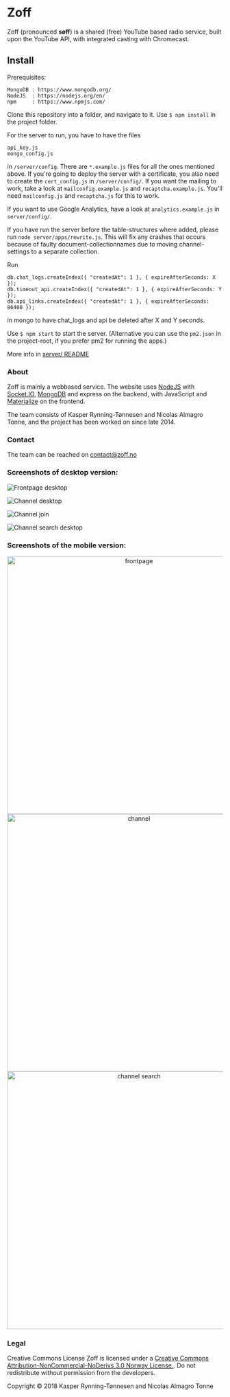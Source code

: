Zoff
====

Zoff (pronounced __søff__) is a shared (free) YouTube based radio service, built upon the YouTube API, with integrated casting with Chromecast.

## Install

Prerequisites:

```
MongoDB : https://www.mongodb.org/
NodeJS  : https://nodejs.org/en/
npm     : https://www.npmjs.com/
```

Clone this repository into a folder, and  navigate to it. Use ```$ npm install``` in the project folder.

For the server to run, you have to have the files

```
api_key.js
mongo_config.js
```

in ```/server/config```. There are ```*.example.js``` files for all the ones mentioned above. If you're going to deploy the server with a certificate, you also need to create the ```cert_config.js``` in ```/server/config/```. If you want the mailing to work, take a look at ```mailconfig.example.js``` and ```recaptcha.example.js```. You'll need ```mailconfig.js``` and ```recaptcha.js``` for this to work.

If you want to use Google Analytics, have a look at ```analytics.example.js``` in ```server/config/```.

If you have run the server before the table-structures where added, please run ```node server/apps/rewrite.js```. This will fix any crashes that occurs because of faulty document-collectionnames due to moving channel-settings to a separate collection.

Run
```
db.chat_logs.createIndex({ "createdAt": 1 }, { expireAfterSeconds: X });
db.timeout_api.createIndex({ "createdAt": 1 }, { expireAfterSeconds: Y });
db.api_links.createIndex({ "createdAt": 1 }, { expireAfterSeconds: 86400 });
```
in mongo to have chat_logs and api be deleted after X and Y seconds.

Use ```$ npm start``` to start the server. (Alternative you can use the ```pm2.json``` in the project-root, if you prefer pm2 for running the apps.)

More info in <a href="https://github.com/zoff-music/zoff/blob/master/server/README.md">server/ README</a>

### About

Zoff is mainly a webbased service. The website uses <a href="https://nodejs.org/">NodeJS</a> with <a href="http://socket.io/">Socket.IO</a>, <a href="https://www.mongodb.org/">MongoDB</a> and express on the backend, with JavaScript and <a href="http://materializecss.com/">Materialize</a> on the frontend.

The team consists of Kasper Rynning-Tønnesen and Nicolas Almagro Tonne, and the project has been worked on since late 2014.

### Contact

The team can be reached on <a href="mailto:contact@zoff.no?Subject=Contact%20Zoff">contact@zoff.no</a>

### Screenshots of desktop version:

![Frontpage desktop](https://puu.sh/xCI8P/bbfbdd694c.png)

![Channel desktop](https://puu.sh/xCHXj/3f7d826329.png)

![Channel join](https://puu.sh/zf1Ap/16587c0749.png)

![Channel search desktop](https://puu.sh/yhuVE/b50c6bbe1b.png)

### Screenshots of the mobile version:

<div style="text-align:center;">
<img src="http://i.imgur.com/aWlEmIx.png" alt="frontpage" height="600px">
<br>
<img src="https://puu.sh/xCI6X/1aead5e1b6.png" alt="channel" height="600px">

<img src="https://puu.sh/yg5y5/2e0f202d6d.png" alt="channel search" height="600px">
</div>

### Legal

Creative Commons License
Zoff is licensed under a
<a href="http://creativecommons.org/licenses/by-nc-nd/3.0/no/">Creative Commons Attribution-NonCommercial-NoDerivs 3.0 Norway License.</a>.
Do not redistribute without permission from the developers.

Copyright © 2018
Kasper Rynning-Tønnesen and Nicolas Almagro Tonne
